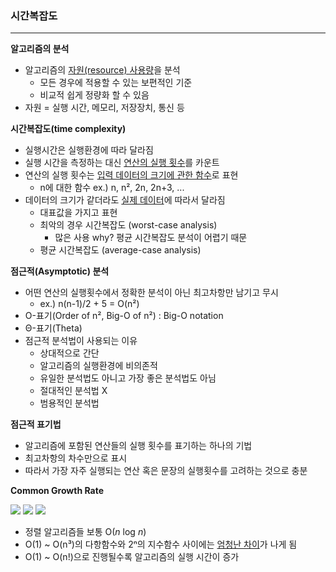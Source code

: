 ### 시간복잡도

---

**알고리즘의 분석**

- 알고리즘의 <u>자원(resource) 사용량</u>을 분석
  - 모든 경우에 적용할 수 있는 보편적인 기준
  - 비교적 쉽게 정량화 할 수 있음
- 자원 = 실행 시간, 메모리, 저장장치, 통신 등



**시간복잡도(time complexity)**

- 실행시간은 실행환경에 따라 달라짐
- 실행 시간을 측정하는 대신 <u>연산의 실행 횟수</u>를 카운트
- 연산의 실행 횟수는 <u>입력 데이터의 크기에 관한 함수</u>로 표현
  - n에 대한 함수 ex.) n, n², 2n, 2n+3, ...
- 데이터의 크기가 같더라도 <u>실제 데이터</u>에 따라서 달라짐
  - 대표값을 가지고 표현
  - 최악의 경우 시간복잡도 (worst-case analysis)
    - 많은 사용 why? 평균 시간복잡도 분석이 어렵기 때문
  - 평균 시간복잡도 (average-case analysis)



**점근적(Asymptotic) 분석**

- 어떤 연산의 실행횟수에서 정확한 분석이 아닌 최고차항만 남기고 무시
  - ex.) n(n-1)/2 + 5 = O(n²)
- O-표기(Order of n², Big-O of n²) : Big-O notation
- Θ-표기(Theta)
- 점근적 분석법이 사용되는 이유 
  - 상대적으로 간단
  - 알고리즘의 실행환경에 비의존적
  - 유일한 분석법도 아니고 가장 좋은 분석법도 아님
  - 절대적인 분석법 X
  - 범용적인 분석법



**점근적 표기법**

- 알고리즘에 포함된 연산들의 실행 횟수를 표기하는 하나의 기법
- 최고차항의 차수만으로 표시
- 따라서 가장 자주 실행되는 연산 혹은 문장의 실행횟수를 고려하는 것으로 충분



**Common Growth Rate**

<img src="https://user-images.githubusercontent.com/42233535/54971415-b0846c00-4fc9-11e9-9cdb-e3233bf635c0.png">

<img src="https://user-images.githubusercontent.com/42233535/54971418-b2e6c600-4fc9-11e9-90f9-8bc40f31fef0.png">

<img src="https://user-images.githubusercontent.com/42233535/54971420-b4b08980-4fc9-11e9-9350-b7f312b929cf.png">

- 정렬 알고리즘들 보통 O(*n* log *n*)
- O(1) ~ O(n³)의 다항함수와 2ⁿ의 지수함수 사이에는 <u>엄청난 차이</u>가 나게 됨
- O(1) ~ O(n!)으로 진행될수록 알고리즘의 실행 시간이 증가

